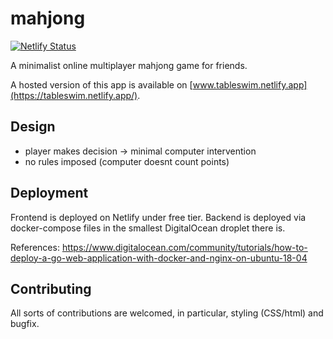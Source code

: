 # mahjong
[![Netlify Status](https://api.netlify.com/api/v1/badges/6633457d-79a8-4074-b460-a131fa8dc73d/deploy-status)](https://app.netlify.com/sites/tableswim/deploys)

A minimalist online multiplayer mahjong game for friends.

A hosted version of this app is available on [www.tableswim.netlify.app](https://tableswim.netlify.app/).

## Design 
* player makes decision -> minimal computer intervention
* no rules imposed (computer doesnt count points)

## Deployment
Frontend is deployed on Netlify under free tier. Backend is deployed via
docker-compose files in the smallest DigitalOcean droplet there is. 

References: https://www.digitalocean.com/community/tutorials/how-to-deploy-a-go-web-application-with-docker-and-nginx-on-ubuntu-18-04

## Contributing
All sorts of contributions are welcomed, in particular, styling (CSS/html) and
bugfix. 
